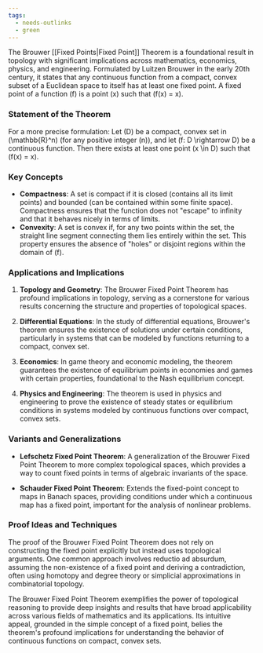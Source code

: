 ```yaml
---
tags:
  - needs-outlinks
  - green
---
```

The Brouwer [[Fixed Points|Fixed Point]] Theorem is a foundational result in topology with significant implications across mathematics, economics, physics, and engineering. Formulated by Luitzen Brouwer in the early 20th century, it states that any continuous function from a compact, convex subset of a Euclidean space to itself has at least one fixed point. A fixed point of a function \(f\) is a point \(x\) such that \(f(x) = x\).

### Statement of the Theorem

For a more precise formulation: Let \(D\) be a compact, convex set in \(\mathbb{R}^n\) (for any positive integer \(n\)), and let \(f: D \rightarrow D\) be a continuous function. Then there exists at least one point \(x \in D\) such that \(f(x) = x\).

### Key Concepts

- **Compactness**: A set is compact if it is closed (contains all its limit points) and bounded (can be contained within some finite space). Compactness ensures that the function does not "escape" to infinity and that it behaves nicely in terms of limits.
- **Convexity**: A set is convex if, for any two points within the set, the straight line segment connecting them lies entirely within the set. This property ensures the absence of "holes" or disjoint regions within the domain of \(f\).

### Applications and Implications

1. **Topology and Geometry**: The Brouwer Fixed Point Theorem has profound implications in topology, serving as a cornerstone for various results concerning the structure and properties of topological spaces.

2. **Differential Equations**: In the study of differential equations, Brouwer's theorem ensures the existence of solutions under certain conditions, particularly in systems that can be modeled by functions returning to a compact, convex set.

3. **Economics**: In game theory and economic modeling, the theorem guarantees the existence of equilibrium points in economies and games with certain properties, foundational to the Nash equilibrium concept.

4. **Physics and Engineering**: The theorem is used in physics and engineering to prove the existence of steady states or equilibrium conditions in systems modeled by continuous functions over compact, convex sets.

### Variants and Generalizations

- **Lefschetz Fixed Point Theorem**: A generalization of the Brouwer Fixed Point Theorem to more complex topological spaces, which provides a way to count fixed points in terms of algebraic invariants of the space.

- **Schauder Fixed Point Theorem**: Extends the fixed-point concept to maps in Banach spaces, providing conditions under which a continuous map has a fixed point, important for the analysis of nonlinear problems.

### Proof Ideas and Techniques

The proof of the Brouwer Fixed Point Theorem does not rely on constructing the fixed point explicitly but instead uses topological arguments. One common approach involves reductio ad absurdum, assuming the non-existence of a fixed point and deriving a contradiction, often using homotopy and degree theory or simplicial approximations in combinatorial topology.

The Brouwer Fixed Point Theorem exemplifies the power of topological reasoning to provide deep insights and results that have broad applicability across various fields of mathematics and its applications. Its intuitive appeal, grounded in the simple concept of a fixed point, belies the theorem's profound implications for understanding the behavior of continuous functions on compact, convex sets.